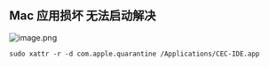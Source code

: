## Mac 应用损坏 无法启动解决



 ![image.png](https://developer.qcloudimg.com/http-save/yehe-1148531/3fe47a6be8895c73936b3e3df2a5c7ee.png) 



 ```shell
sudo xattr -r -d com.apple.quarantine /Applications/CEC-IDE.app
 ```

